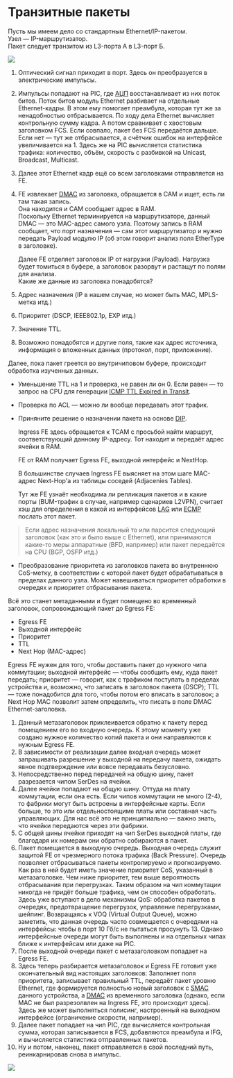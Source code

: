 # Транзитные пакеты

Пусть мы имеем дело со стандартным Ethernet/IP-пакетом.  
Узел — IP-маршрутизатор.  
Пакет следует транзитом из L3-порта А в L3-порт Б.

![](../../.gitbook/assets/image-33.png)

1. Оптический сигнал приходит в порт. Здесь он преобразуется в электрические импульсы.
2. Импульсы попадают на PIC, где [АЦП](http://lookmeup.linkmeup.ru/#term573) восстанавливает из них поток битов. Поток битов модуль Ethernet разбивает на отдельные Ethernet-кадры. В этом ему помогает преамбула, которая тут же за ненадобностью отбрасывается. По ходу дела Ethernet вычисляет контрольную сумму кадра. А потом сравнивает с хвостовым заголовком FCS. Если совпало, пакет без FCS передаётся дальше. Если нет — тут же отбрасывается, а счётчик ошибок на интерфейсе увеличивается на 1. Здесь же на PIC вычисляется статистика трафика: количество, объём, скорость с разбивкой на Unicast, Broadcast, Multicast.
3. Далее этот Ethernet кадр ещё со всем заголовками отправляется на FE.
4. FE извлекает [DMAC](http://lookmeup.linkmeup.ru/#term606) из заголовка, обращается в CAM и ищет, есть ли там такая запись.  
   Она находится и CAM сообщает адрес в RAM.  
   Поскольку Ethernet терминируется на маршрутизаторе, данный DMAC — это MAC-адрес самого узла. Поэтому запись в RAM сообщает, что порт назначения — сам этот маршрутизатор и нужно передать Payload модулю IP \(об этом говорит анализ поля EtherType в заголовке\).

   Далее FE отделяет заголовок IP от нагрузки \(Payload\). Нагрузка будет томиться в буфере, а заголовок разорвут и растащут по полям для анализа.  
   Какие же данные из заголовка понадобятся?

5. Адрес назначения \(IP в нашем случае, но может быть MAC, MPLS-метка итд.\)
6. Приоритет \(DSCP, IEEE802.1p, EXP итд.\)
7. Значение TTL.
8. Возможно понадобятся и другие поля, такие как адрес источника, информация о вложенных данных \(протокол, порт, приложение\).

Далее, пока пакет греется во внутричиповом буфере, происходит обработка изученных данных.

* Уменьшение TTL на 1 и проверка, не равен ли он 0. Если равен — то запрос на CPU для генерации [ICMP TTL Expired in Transit](http://lookmeup.linkmeup.ru/#term13).
* Проверка по ACL — можно ли вообще передавать этот трафик.
* Приняните решение о назначении пакета на основе [DIP](http://lookmeup.linkmeup.ru/#term53).

  Ingress FE здесь обращается к TCAM с просьбой найти маршрут, соответствующий данному IP-адресу. Тот находит и передаёт адрес ячейки в RAM.

  FE от RAM получает Egress FE, выходной интерфейс и NextHop.

  В большинстве случаев Ingress FE выясняет на этом шаге MAC-адрес Next-Hop'а из таблицы соседей \(Adjacenies Tables\).

  Тут же FE узнаёт необходима ли репликация пакетов и в какие порты \(BUM-трафик в случае, например сценариев L2VPN\), считает хэш для определения в какой из интерфейсов [LAG](http://lookmeup.linkmeup.ru/#term443) или [ECMP](http://lookmeup.linkmeup.ru/#term435) послать этот пакет.

> Если адрес назначения локальный то или парсится следующий заголовок \(как это и было выше с Ethernet\), или принимаются какие-то меры аппаратные \(BFD, например\) или пакет передаётся на CPU \(BGP, OSFP итд.\)

* Преобразование приоритета из заголовков пакета во внутреннюю CoS-метку, в соответствии с которой пакет будет обрабатываться в пределах данного узла. Может навешиваться приоритет обработки в очередях и приоритет отбрасывания пакета.

Всё это станет метаданными и будет помещено во временный заголовок, сопровождающий пакет до Egress FE:

* Egress FE
* Выходной интерфейс
* Приоритет
* TTL
* Next Hop \(MAC-адрес\)

Egress FE нужен для того, чтобы доставить пакет до нужного чипа коммутации; выходной интерфейс — чтобы сообщить ему, куда пакет передать; приоритет — говорит, как с трафиком поступать в пределах устройства и, возможно, что записать в заголовок пакета \(DSCP\); TTL — тоже понадобится для того, чтобы потом его вписать в заголовок; а Next Hop MAC позволит затем определить, что писать в поле DMAC Ethernet-заголовка.

1. Данный метазаголовок приклеивается обратно к пакету перед помещением его во входную очередь. К этому моменту уже создано нужное количество копий пакета и они направляются к нужным Egress FE.
2. В зависимости от реализации далее входная очередь может запрашивать разрешение у выходной на передачу пакета, ожидать явное подтверждение или вовсе передавать безусловно.
3. Непосредственно перед передачей на общую шину, пакет разрезается чипом SerDes на ячейки.
4. Далее ячейки попадают на общую шину. Оттуда на плату коммутации, если она есть.  Если чипов коммутации не много \(2-4\), то фабрики могут быть встроены в интерфейсные карты. Если больше, то это или отдельностоящиме платы или составная часть управляющих. Для нас всё это не принципиально — важно знать, что ячейки передаются через эти фабрики.
5. С общей шины ячейки приходят на чип SerDes выходной платы, где благодаря их номерам они обратно собираются в пакет.
6. Пакет помещается в выходную очередь. Выходная очередь служит защитой FE от чрезмерного потока трафика \(Back Pressure\). Очередь позволяет отбрасываться пакеты контролируемо и прогнозируемо. Как раз в ней будет иметь значение приоритет CoS, указанный в метазаголовке. Чем ниже приоритет, тем выше вероятность отбрасывания при перегрузках. Таким образом на чип коммутации никогда не придёт больше трафика, чем он способен обработать.  Здесь уже вступают в дело механизмы QoS: обработка пакетов в очередях, предотвращение перегрузок, управление перегрузками, шейпинг.  Возвращаясь к VOQ \(Virtual Output Queue\), можно заметить, что данная очередь часто совмещается с очередями на интерфейсы: чтобы в порт 10 Гб/с не пытаться просунуть 13. Однако интерфейсные очереди могут быть выполнены и на отдельных чипах ближе к интерфейсам или даже на PIC.
7. После выходной очереди пакет с метазаголовком попадает на Egress FE.
8. Здесь теперь разбирается метазаголовок и Egress FE готовит уже окончательный вид настоящих заголовков: Заполняет поля приоритета, записывает правильный TTL, передаёт пакет уровню Ethernet, где формируется полностью новый заголовок с [SMAC](http://lookmeup.linkmeup.ru/#term605) данного устройства, а [DMAC](http://lookmeup.linkmeup.ru/#term606) из временного заголовка \(однако, если MAC не был разрезолвлен на Ingress FE, это происходит здесь\). Здесь же может выполняться полисинг, настроенный на выходном интерфейсе \(ограничение скорости, например\).
9. Далее пакет попадает на чип PIC, где вычисляется контрольная сумма, которая записывается в FCS, добавляются преамбула и IFG, и вычисляется статистика отправленных пакетов.
10. Ну и потом, наконец, пакет отправляется в свой последний путь, реинкарнировав снова в импульс.

![](../../.gitbook/assets/image-11.png)

